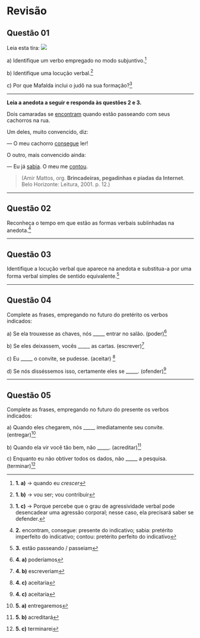 # Revisão

## Questão 01
Leia esta tira:
![](https://deixeseacreditar.wordpress.com/wp-content/uploads/2015/10/mafalda2.jpg)


a) Identifique um verbo empregado no modo subjuntivo.[^1a]

[^1a]: **1. a)** → quando eu *crescer*

b) Identifique uma locução verbal.[^1b]

[^1b]: **1. b)** → vou ser; vou contribuir 

c) Por que Mafalda inclui o judô na sua formação?[^1c]

[^1c]: **1. c)** → Porque percebe que o grau de agressividade verbal pode desencadear uma agressão corporal; nesse caso, ela precisará saber se defender.

---

**Leia a anedota a seguir e responda às questões 2 e 3.**

Dois camaradas se <u>encontram</u> quando estão passeando com seus cachorros na rua.

Um deles, muito convencido, diz:

— O meu cachorro <u>consegue</u> ler!

O outro, mais convencido ainda:

— Eu já <u>sabia</u>. O meu me <u>contou</u>.

> (Amir Mattos, org. **Brincadeiras, pegadinhas e piadas da Internet**. Belo Horizonte: Leitura, 2001. p. 12.)

---

## Questão 02

Reconheça o tempo em que estão as formas verbais sublinhadas na anedota.[^2]

[^2]: **2.** encontram, consegue: presente do indicativo; sabia: pretérito imperfeito do indicativo; contou: pretérito perfeito do indicativo

---

## Questão 03
Identifique a locução verbal que aparece na anedota e substitua-a por uma forma verbal simples de sentido equivalente.[^3]

[^3]: **3.** estão passeando / passeiam

---

## Questão 04
Complete as frases, empregando no futuro do pretérito os verbos indicados:

a) Se ela trouxesse as chaves, nós \_\_\_\_\_ entrar no salão. (poder)[^4a]

[^4a]: **4. a)** poderíamos

b) Se eles deixassem, vocês \_\_\_\_\_  as cartas. (escrever)[^4b]

[^4b]: **4. b)** escreveriam

c) Eu \_\_\_\_\_ o convite, se pudesse. (aceitar) [^4c]

[^4c]: **4. c)**  aceitaria

d) Se nós disséssemos isso, certamente eles se \_\_\_\_\_. (ofender)[^4c]

[^4d]: **4. d)** ofenderiam

---

## Questão 05
Complete as frases, empregando no futuro do presente os verbos indicados:

a) Quando eles chegarem, nós \_\_\_\_\_ imediatamente seu convite. (entregar)[^5a]

[^5a]: **5. a)** entregaremos

b) Quando ela vir você tão bem, não \_\_\_\_\_. (acreditar)[^5b]

[^5b]: **5. b)** acreditará

c) Enquanto eu não obtiver todos os dados, não \_\_\_\_\_ a pesquisa. (terminar)[^5c]

[^5c]: **5. c)** terminarei

